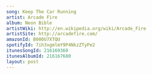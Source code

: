 ```yaml
---
song: Keep The Car Running
artist: Arcade Fire
album: Neon Bible
artistWiki: http://en.wikipedia.org/wiki/Arcade_Fire
artistSite: http://arcadefire.com/
amazonId: B000U7XTQU
spotifyId: 7ih3xgmlmY9P4NkzZTyPe2
itunesSongId: 216169360
itunesAlbumId: 216167680
layout: post
---
```


